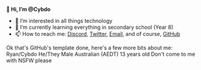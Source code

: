 **👋 Hi, I’m @Cybdo**
- 👀 I’m interested in all things technology
- 🌱 I’m currently learning everything in secondary school (Year 8)
- 📫 How to reach me: [Discord](discord.com/users/810683600612884520), [Twitter](twitter.com/@cybdo6236), [Email](mailto://ryan@cybdo.me), and of course, [GitHub](github.com/cybdo)

Ok that's GitHub's template done, here's a few more bits about me:
Ryan/Cybdo
He/They
Male
Australian (AEDT)
13 years old
Don't come to me with NSFW please
